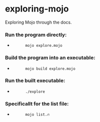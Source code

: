 # exploring-mojo
Exploring Mojo through the docs.

### Run the program directly:
-           mojo explore.mojo

### Build the program into an executable:
-           mojo build explore.mojo


### Run the built executable: 
-           ./explore

### Specificallt for the list file:
-           mojo list.🔥




